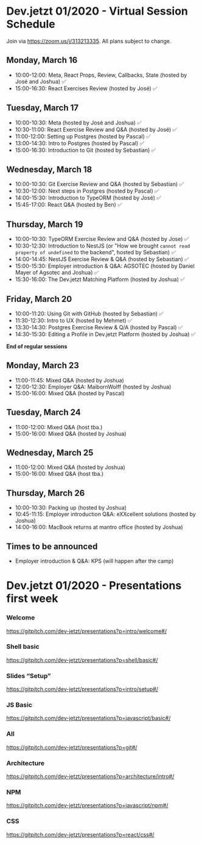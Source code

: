 # Dev.jetzt 01/2020 - Virtual Session Schedule
Join via https://zoom.us/j/313213335. All plans subject to change. 

## Monday, March 16
* 10:00-12:00: Meta, React Props, Review, Callbacks, State (hosted by José and Joshua) ✅
* 15:00-16:30: React Exercises Review (hosted by José) ✅

## Tuesday, March 17
* 10:00-10:30: Meta (hosted by José and Joshua) ✅
* 10:30-11:00: React Exercise Review and Q&A (hosted by José) ✅
* 11:00-12:00: Setting up Postgres (hosted by Pascal) ✅
* 13:00-14:30: Intro to Postgres (hosted by Pascal) ✅
* 15:00-16:30: Introduction to Git (hosted by Sebastian) ✅

## Wednesday, March 18
* 10:00-10:30: Git Exercise Review and Q&A (hosted by Sebastian) ✅
* 10:30-12:00: Next steps in Postgres (hosted by Pascal) ✅
* 14:00-15:30: Introduction to TypeORM (hosted by José) ✅
* 15:45-17:00: React Q&A (hosted by Ben) ✅

## Thursday, March 19
* 10:00-10:30: TypeORM Exercise Review and Q&A (hosted by Jose) ✅
* 10:30-12:30: Introduction to NestJS (or "How we brought `cannot read property of undefined` to the backend", hosted by Sebastian) ✅
* 14:00-14:45: NestJS Exercise Review & Q&A (hosted by Sebastian) ✅
* 15:00-15:30: Employer introduction & Q&A: AGSOTEC (hosted by Daniel Mayer of Agsotec and Joshua) ✅
* 15:30-16:00: The Dev.jetzt Matching Platform (hosted by Joshua) ✅

## Friday, March 20
* 10:00-11:20: Using Git with GitHub (hosted by Sebastian) ✅
* 11:30-12:30: Intro to UX (hosted by Mehmet) ✅
* 13:30-14:30: Postgres Exercise Review & Q/A (hosted by Pascal) ✅
* 14:30-15:30: Editing a Profile in Dev.jetzt Platform (hosted by Joshua) ✅

**End of regular sessions**

## Monday, March 23
* 11:00-11:45: Mixed Q&A (hosted by Joshua) 
* 12:00-12:30: Employer Q&A: MaibornWolff (hosted by Joshua)
* 15:00-16:00: Mixed Q&A (hosted by Pascal)

## Tuesday, March 24
* 11:00-12:00: Mixed Q&A (host tba.) 
* 15:00-16:00: Mixed Q&A (hosted by Joshua)

## Wednesday, March 25 
* 11:00-12:00: Mixed Q&A (hosted by Joshua) 
* 15:00-16:00: Mixed Q&A (host tba.)

## Thursday, March 26
* 10:00-10:30: Packing up (hosted by Joshua)
* 10:45-11:15: Employer introduction Q&A: eXXcellent solutions (hosted by Joshua)
* 14:00-16:00: MacBook returns at mantro office (hosted by Joshua)

## Times to be announced
* Employer introduction & Q&A: KPS (will happen after the camp)

# Dev.jetzt 01/2020 - Presentations first week
### Welcome
https://gitpitch.com/dev-jetzt/presentations?p=intro/welcome#/
### Shell basic
https://gitpitch.com/dev-jetzt/presentations?p=shell/basic#/
### Slides “Setup”
https://gitpitch.com/dev-jetzt/presentations?p=intro/setup#/
### JS Basic
https://gitpitch.com/dev-jetzt/presentations?p=javascript/basic#/
### All
https://gitpitch.com/dev-jetzt/presentations?p=git#/
### Architecture
https://gitpitch.com/dev-jetzt/presentations?p=architecture/intro#/
### NPM 
https://gitpitch.com/dev-jetzt/presentations?p=javascript/npm#/
### CSS
https://gitpitch.com/dev-jetzt/presentations?p=react/css#/

